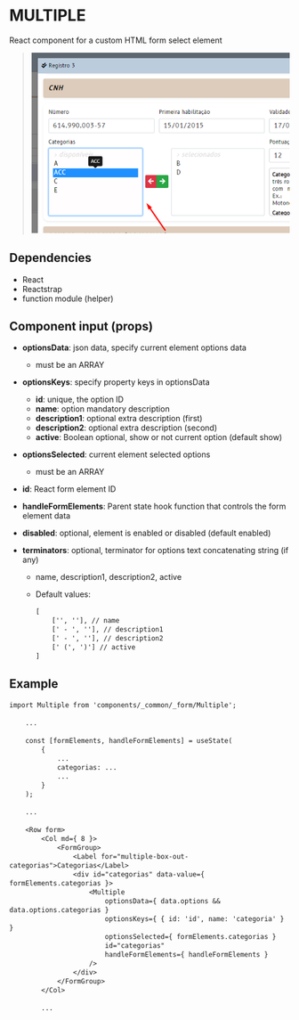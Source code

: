 # MULTIPLE

React component for a custom HTML form select element

> ![](_media-readme/img-react-multiple.png)

## Dependencies

- React
- Reactstrap
- function module (helper)

## Component input (props)

- **optionsData**: json data, specify current element options data
	- must be an ARRAY

- **optionsKeys**: specify property keys in optionsData
	- **id**: unique, the option ID
	- **name**: option mandatory description
	- **description1**: optional extra description (first)
	- **description2**: optional extra description (second)
	- **active**: Boolean optional, show or not current option (default show)

- **optionsSelected**: current element selected options
	- must be an ARRAY

- **id**: React form element ID

- **handleFormElements**: Parent state hook function that controls the form element data

- **disabled**: optional, element is enabled or disabled (default enabled)

- **terminators**: optional, terminator for options text concatenating string (if any)
	- name, description1, description2, active
	- Default values:

		```
		[
			['', ''], // name
			[' - ', ''], // description1
			[' - ', ''], // description2
			[' (', ')'] // active
		]
		```

## Example

```
import Multiple from 'components/_common/_form/Multiple';

	...

	const [formElements, handleFormElements] = useState(
		{
			...
			categorias: ...
			...
		}
	);

	...

	<Row form>
		<Col md={ 8 }>
			<FormGroup>
				<Label for="multiple-box-out-categorias">Categorias</Label>
				<div id="categorias" data-value={ formElements.categorias }>
					<Multiple
						optionsData={ data.options && data.options.categorias }
						optionsKeys={ { id: 'id', name: 'categoria' } }
						optionsSelected={ formElements.categorias }
						id="categorias"
						handleFormElements={ handleFormElements }
					/>
				</div>
			</FormGroup>
		</Col>

		...
```
